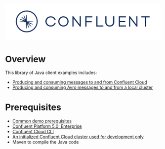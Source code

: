 ![image](../images/confluent-logo-300-2.png)

# Overview

This library of Java client examples includes:

* [Producing and consuming messages to and from Confluent Cloud](cloud/README.md)
* [Producing and consuming Avro messages to and from a local cluster](avro/README.md)

# Prerequisites

* [Common demo prerequisites](https://github.com/confluentinc/quickstart-demos#prerequisites)
* [Confluent Platform 5.0: Enterprise](https://www.confluent.io/download/)
* [Confluent Cloud CLI](https://docs.confluent.io/current/cloud-quickstart.html#step-2-install-ccloud-cli)
* [An initialized Confluent Cloud cluster used for development only](https://confluent.cloud)
* Maven to compile the Java code
